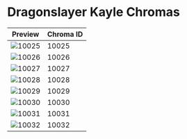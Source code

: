 # Dragonslayer Kayle Chromas

| Preview | Chroma ID |
|---------|-----------|
| ![10025](https://raw.communitydragon.org/latest/plugins/rcp-be-lol-game-data/global/default/v1/champion-chroma-images/10/10025.png) | 10025 |
| ![10026](https://raw.communitydragon.org/latest/plugins/rcp-be-lol-game-data/global/default/v1/champion-chroma-images/10/10026.png) | 10026 |
| ![10027](https://raw.communitydragon.org/latest/plugins/rcp-be-lol-game-data/global/default/v1/champion-chroma-images/10/10027.png) | 10027 |
| ![10028](https://raw.communitydragon.org/latest/plugins/rcp-be-lol-game-data/global/default/v1/champion-chroma-images/10/10028.png) | 10028 |
| ![10029](https://raw.communitydragon.org/latest/plugins/rcp-be-lol-game-data/global/default/v1/champion-chroma-images/10/10029.png) | 10029 |
| ![10030](https://raw.communitydragon.org/latest/plugins/rcp-be-lol-game-data/global/default/v1/champion-chroma-images/10/10030.png) | 10030 |
| ![10031](https://raw.communitydragon.org/latest/plugins/rcp-be-lol-game-data/global/default/v1/champion-chroma-images/10/10031.png) | 10031 |
| ![10032](https://raw.communitydragon.org/latest/plugins/rcp-be-lol-game-data/global/default/v1/champion-chroma-images/10/10032.png) | 10032 |